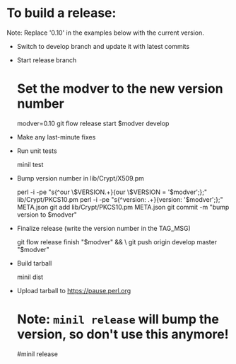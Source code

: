 # To build a release:

Note: Replace '0.10' in the examples below with the current version.

* Switch to develop branch and update it with latest commits

* Start release branch

    # Set the modver to the new version number
    modver=0.10
    git flow release start $modver develop

* Make any last-minute fixes

* Run unit tests

    minil test

* Bump version number in lib/Crypt/X509.pm

    perl -i -pe "s{^our \\\$VERSION.+}{our \\\$VERSION = '$modver';};" lib/Crypt/PKCS10.pm
    perl -i -pe "s{^version: .+}{version:            '$modver';};" META.json
    git add lib/Crypt/PKCS10.pm META.json
    git commit -m "bump version to $modver"

* Finalize release (write the version number in the TAG\_MSG)

    git flow release finish "$modver" && \
    git push origin develop master "$modver"

* Build tarball

    minil dist

* Upload tarball to https://pause.perl.org

    # Note: `minil release` will bump the version, so don't use this anymore!
    #minil release

